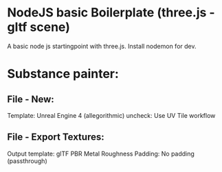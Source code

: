 # NodeJS basic Boilerplate (three.js - gltf scene)

A basic node js startingpoint with three.js. Install nodemon for dev.

# Substance painter:

## File - New:

Template: Unreal Engine 4 (allegorithmic)
uncheck: Use UV Tile workflow

## File - Export Textures:

Output template: glTF PBR Metal Roughness
Padding: No padding (passthrough)
